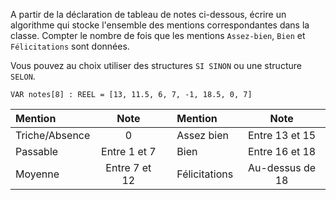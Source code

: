 A partir de la déclaration de tableau de notes ci-dessous, écrire un algorithme qui stocke l'ensemble des mentions correspondantes dans la classe. Compter le nombre de fois que les mentions ``Assez-bien``, ``Bien`` et ``Félicitations`` sont données.

Vous pouvez au choix utiliser des structures ``SI SINON`` ou une structure ``SELON``.

```algo
VAR notes[8] : REEL = [13, 11.5, 6, 7, -1, 18.5, 0, 7]
```

| Mention        |     Note      |   | Mention       |      Note       |
|:---------------|:-------------:|---|:--------------|:---------------:|
| Triche/Absence |       0       |   | Assez bien    | Entre 13 et 15  |
| Passable       | Entre 1 et 7  |   | Bien          | Entre 16 et 18  |
| Moyenne        | Entre 7 et 12 |   | Félicitations | Au-dessus de 18 |